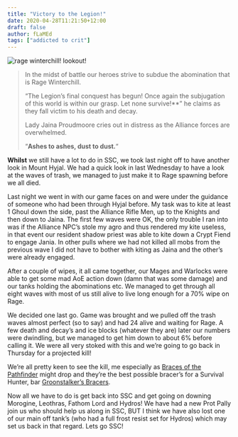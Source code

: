 ```yaml
---
title: "Victory to the Legion!"
date: 2020-04-28T11:21:50+12:00
draft: false
author: fLaMEd
tags: ["addicted to crit"]
---
```


![rage winterchill! lookout!](https://web.archive.org/web/20081014210036im_/http://critaddict.shadyacres.co.nz/assets/location/lunch_ragew28apr08.png)

>In the midst of battle our heroes strive to subdue the abomination that is Rage Winterchill.
>
>“The Legion’s final conquest has begun! Once again the subjugation of this world is within our grasp. Let none survive!**” he claims as they fall victim to his death and decay.
>
>Lady Jaina Proudmoore cries out in distress as the Alliance forces are overwhelmed.
>
>“**Ashes to ashes, dust to dust.**“
>
**Whilst** we still have a lot to do in SSC, we took  last night off to have another look in Mount Hyjal. We had a quick look  in last Wednesday to have a look at the waves of trash, we managed to  just make it to Rage spawning before we all died.

Last night we went in with our game faces on and were under the  guidance of someone who had been through Hyjal before. My task was to  kite at least 1 Ghoul down the side, past the Alliance Rifle Men, up to  the Knights and then down to Jaina. The first few waves were OK, the  only trouble I ran into was if the Alliance NPC’s stole my agro and thus rendered my kite useless, in that event our resident shadow priest was  able to kite down a Crypt Fiend to engage Jania. In other pulls where we had not killed all mobs from the previous wave I did not have to bother with kiting as Jaina and the other’s were already engaged.

After a couple of wipes, it all came together, our Mages and Warlocks were able to get some mad AoE action down (damn that was some damage)  and our tanks holding the abominations etc. We managed to get through  all eight waves with most of us still alive to live long enough for a  70% wipe on Rage.

We decided one last go. Game was brought and we pulled off the trash  waves almost perfect (so to say) and had 24 alive and waiting for Rage. A few death and decay’s and ice blocks (whatever they are) later our  numbers were dwindling, but we managed to get him down to about 6%  before calling it. We were all very stoked with this and we’re going to  go back in Thursday for a projected kill!

We’re all pretty keen to see the kill, me especially as [Braces of the Pathfinder](https://web.archive.org/web/20081014210036/http://www.wowhead.com/?item=30864) might drop and they’re the best possible bracer’s for a Survival Hunter, bar [Groonstalker’s Bracers](https://web.archive.org/web/20081014210036/http://www.wowhead.com/?item=34443).

Now all we have to do is get back into SSC and get going on downing  Morogine, Leothras, Fathom Lord and Hydros! We have had a new Prot Pally join us who should help us along in SSC, BUT I think we have also lost  one of our main off tank’s (who had a full frost resist set for Hydros)  which may set us back in that regard. Lets go SSC!